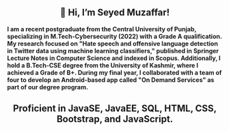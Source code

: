 <h2 align="center">👋 Hi, I’m Seyed Muzaffar! </h2>
<strong> I am a recent postgraduate from the Central University of Punjab, specializing in M.Tech-Cybersecurity (2022) with a Grade A qualification. My research focused on "Hate speech and offensive language detection in Twitter data using machine learning classifiers," published in Springer Lecture Notes in Computer Science and indexed in Scopus. Additionally, I hold a B.Tech-CSE degree from the University of Kashmir, where I achieved a Grade of B+. During my final year, I collaborated with a team of four to develop an Android-based app called "On Demand Services" as part of our degree program.
<strong>
 <h2 align="center"> Proficient in JavaSE, JavaEE, SQL, HTML, CSS, Bootstrap, and JavaScript.</h2>
